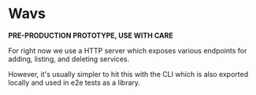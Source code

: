 # Wavs

**PRE-PRODUCTION PROTOTYPE, USE WITH CARE**

For right now we use a HTTP server which exposes various endpoints for adding, listing, and deleting services.

However, it's usually simpler to hit this with the CLI which is also exported locally and used in e2e tests as a library.